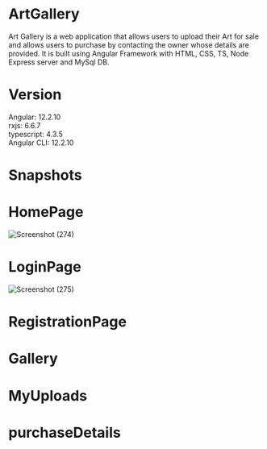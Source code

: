 # ArtGallery
Art Gallery is a web application that allows users to upload their Art for sale and allows users to purchase by contacting the owner whose details are provided.
It is built using Angular Framework with HTML, CSS, TS, Node Express server and MySql DB.

# Version
Angular: 12.2.10<br/>
rxjs: 6.6.7<br/>
typescript: 4.3.5<br/>
Angular CLI: 12.2.10<br/>

# Snapshots
# HomePage
![Screenshot (274)](https://user-images.githubusercontent.com/56040295/194259633-15a6adc9-1982-42e0-886f-492d47b2ef07.png)
# LoginPage
![Screenshot (275)](https://user-images.githubusercontent.com/56040295/194259611-6d9a8b24-84a8-4c0b-9c35-f69527d1a546.png)
# RegistrationPage

# Gallery
# MyUploads
# purchaseDetails
